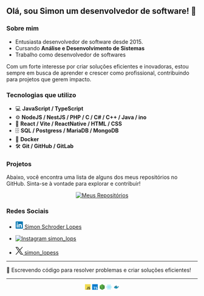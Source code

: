 ## Olá, sou Simon um desenvolvedor de software! 👋

### Sobre mim

- Entusiasta desenvolvedor de software desde 2015.
- Cursando **Análise e Desenvolvimento de Sistemas**
- Trabalho como desenvolvedor de softwares

Com um forte interesse por criar soluções eficientes e inovadoras, estou sempre em busca de aprender e crescer como profissional, contribuindo para projetos que gerem impacto.

### Tecnologias que utilizo

- 💻 **JavaScript / TypeScript**
- ⚙️ **NodeJS / NestJS / PHP / C / C# / C++ / Java / ino**
- 🎨 **React / Vite / ReactNative / HTML / CSS**
- 🗄️ **SQL / Postgress / MariaDB / MongoDB**
- 🔧 **Docker**
- 🛠️ **Git / GitHub / GitLab**

### Projetos

Abaixo, você encontra uma lista de alguns dos meus repositórios no GitHub. Sinta-se à vontade para explorar e contribuir!

<!-- Lista de repositórios -->
<p align="center">
  <a href="https://github.com/SimonLopes?tab=repositories">
    <img src="https://img.shields.io/badge/-Meus%20Repositórios-blue?style=flat&logo=github" alt="Meus Repositórios">
  </a>
</p>


### Redes Sociais

- [<img src="https://raw.githubusercontent.com/devicons/devicon/master/icons/linkedin/linkedin-original.svg" alt="LinkedIn" width="20" height="20"/> Simon Schroder Lopes](https://www.linkedin.com/in/simon-lopes)  

- [<img src="https://upload.wikimedia.org/wikipedia/commons/9/95/Instagram_logo_2022.svg" alt="Instagram" width="20" height="20"/> simon_lops](https://www.instagram.com/simon_lops)  

- [<img src="https://raw.githubusercontent.com/devicons/devicon/master/icons/twitter/twitter-original.svg" alt="Twitter" width="20" height="20"/> simon_lopess](https://x.com/simon_lopess)  


---

🚀 Escrevendo código para resolver problemas e criar soluções eficientes!

---

<p align="center">
  <img src="https://raw.githubusercontent.com/devicons/devicon/master/icons/javascript/javascript-original.svg" alt="JavaScript" width="15" height="15"/>
  <img src="https://raw.githubusercontent.com/devicons/devicon/master/icons/typescript/typescript-original.svg" alt="TypeScript" width="15" height="15"/>
  <img src="https://raw.githubusercontent.com/devicons/devicon/master/icons/nodejs/nodejs-original.svg" alt="Node.js" width="15" height="15"/>
  <img src="https://raw.githubusercontent.com/devicons/devicon/master/icons/react/react-original.svg" alt="React" width="15" height="15"/>
  <img src="https://raw.githubusercontent.com/devicons/devicon/master/icons/docker/docker-original.svg" alt="Docker" width="15" height="15"/>
</p>
